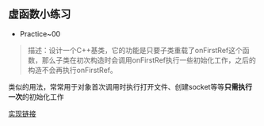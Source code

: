 ## 虚函数小练习
+ Practice~00  
>描述：设计一个C++基类，它的功能是只要子类重载了onFirstRef这个函数，那么子类在初次构造时会调用onFirstRef执行一些初始化工作，之后的构造不会再执行onFirstRef。

类似的用法，常常用于对象首次调用时执行打开文件、创建socket等等**只需执行一次**的初始化工作

[实现链接](https://github.com/NeoLc/toolbox/blob/master/C%2B%2B%E5%B0%8F%E7%BB%83%E4%B9%A0/vtable_00.cpp)
